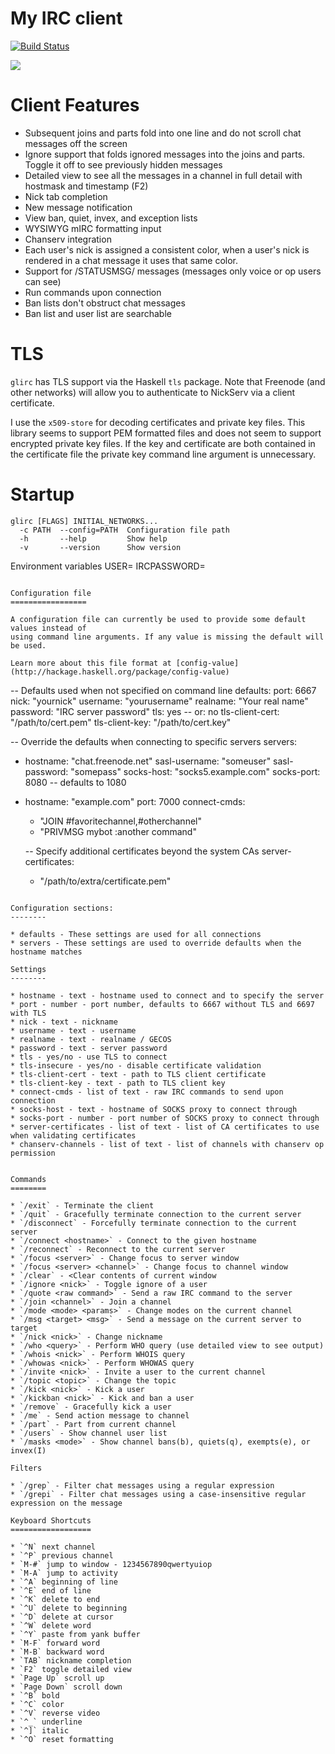 My IRC client
=============

[![Build Status](https://secure.travis-ci.org/glguy/irc-core.svg)](http://travis-ci.org/glguy/irc-core)

![](https://raw.githubusercontent.com/wiki/glguy/irc-core/images/screenshot.png)

Client Features
===============

* Subsequent joins and parts fold into one line and do not scroll chat messages off the screen
* Ignore support that folds ignored messages into the joins and parts. Toggle it off to see previously hidden messages
* Detailed view to see all the messages in a channel in full detail with hostmask and timestamp (F2)
* Nick tab completion
* New message notification
* View ban, quiet, invex, and exception lists
* WYSIWYG mIRC formatting input
* Chanserv integration
* Each user's nick is assigned a consistent color, when a user's nick is rendered in a chat message it uses that same color.
* Support for /STATUSMSG/ messages (messages only voice or op users can see)
* Run commands upon connection
* Ban lists don't obstruct chat messages
* Ban list and user list are searchable

TLS
===

`glirc` has TLS support via the Haskell `tls` package. Note that Freenode (and other networks) will allow you to authenticate to NickServ via a client certificate.

I use the `x509-store` for decoding certificates and private key files. This library seems to support PEM formatted files and does not seem to support encrypted private key files. If the key and certificate are both contained in the certificate file the private key command line argument is unnecessary.

Startup
=======

```
glirc [FLAGS] INITIAL_NETWORKS...
  -c PATH  --config=PATH  Configuration file path
  -h       --help         Show help
  -v       --version      Show version
```

Environment variables
USER=<default nickname and username>
IRCPASSWORD=<your irc password>
```

Configuration file
=================

A configuration file can currently be used to provide some default values instead of
using command line arguments. If any value is missing the default will be used.

Learn more about this file format at [config-value](http://hackage.haskell.org/package/config-value)

```
-- Defaults used when not specified on command line
defaults:
  port:            6667
  nick:            "yournick"
  username:        "yourusername"
  realname:        "Your real name"
  password:        "IRC server password"
  tls:             yes -- or: no
  tls-client-cert: "/path/to/cert.pem"
  tls-client-key:  "/path/to/cert.key"

-- Override the defaults when connecting to specific servers
servers:
  * hostname:      "chat.freenode.net"
    sasl-username: "someuser"
    sasl-password: "somepass"
    socks-host:    "socks5.example.com"
    socks-port:    8080 -- defaults to 1080

  * hostname:      "example.com"
    port:          7000
    connect-cmds:
      * "JOIN #favoritechannel,#otherchannel"
      * "PRIVMSG mybot :another command"

    -- Specify additional certificates beyond the system CAs
    server-certificates:
      * "/path/to/extra/certificate.pem"

```

Configuration sections:
--------

* defaults - These settings are used for all connections
* servers - These settings are used to override defaults when the hostname matches

Settings
--------

* hostname - text - hostname used to connect and to specify the server
* port - number - port number, defaults to 6667 without TLS and 6697 with TLS
* nick - text - nickname
* username - text - username
* realname - text - realname / GECOS
* password - text - server password
* tls - yes/no - use TLS to connect
* tls-insecure - yes/no - disable certificate validation
* tls-client-cert - text - path to TLS client certificate
* tls-client-key - text - path to TLS client key
* connect-cmds - list of text - raw IRC commands to send upon connection
* socks-host - text - hostname of SOCKS proxy to connect through
* socks-port - number - port number of SOCKS proxy to connect through
* server-certificates - list of text - list of CA certificates to use when validating certificates
* chanserv-channels - list of text - list of channels with chanserv op permission


Commands
========

* `/exit` - Terminate the client
* `/quit` - Gracefully terminate connection to the current server
* `/disconnect` - Forcefully terminate connection to the current server
* `/connect <hostname>` - Connect to the given hostname
* `/reconnect` - Reconnect to the current server
* `/focus <server>` - Change focus to server window
* `/focus <server> <channel>` - Change focus to channel window
* `/clear` - <Clear contents of current window
* `/ignore <nick>` - Toggle ignore of a user
* `/quote <raw command>` - Send a raw IRC command to the server
* `/join <channel>` - Join a channel
* `/mode <mode> <params>` - Change modes on the current channel
* `/msg <target> <msg>` - Send a message on the current server to target
* `/nick <nick>` - Change nickname
* `/who <query>` - Perform WHO query (use detailed view to see output)
* `/whois <nick>` - Perform WHOIS query
* `/whowas <nick>` - Perform WHOWAS query
* `/invite <nick>` - Invite a user to the current channel
* `/topic <topic>` - Change the topic
* `/kick <nick>` - Kick a user
* `/kickban <nick>` - Kick and ban a user
* `/remove` - Gracefully kick a user
* `/me` - Send action message to channel
* `/part` - Part from current channel
* `/users` - Show channel user list
* `/masks <mode>` - Show channel bans(b), quiets(q), exempts(e), or invex(I)

Filters

* `/grep` - Filter chat messages using a regular expression
* `/grepi` - Filter chat messages using a case-insensitive regular expression on the message

Keyboard Shortcuts
==================

* `^N` next channel
* `^P` previous channel
* `M-#` jump to window - 1234567890qwertyuiop
* `M-A` jump to activity
* `^A` beginning of line
* `^E` end of line
* `^K` delete to end
* `^U` delete to beginning
* `^D` delete at cursor
* `^W` delete word
* `^Y` paste from yank buffer
* `M-F` forward word
* `M-B` backward word
* `TAB` nickname completion
* `F2` toggle detailed view
* `Page Up` scroll up
* `Page Down` scroll down
* `^B` bold
* `^C` color
* `^V` reverse video
* `^_` underline
* `^]` italic
* `^O` reset formatting
